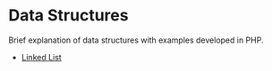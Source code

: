 # Data Structures

Brief explanation of data structures with examples developed in PHP.

- [Linked List](src/LinkedList/linkedList.md)
